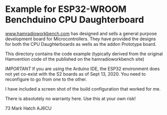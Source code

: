 # Example for ESP32-WROOM Benchduino CPU Daughterboard
 
 
www.hamradioworkbench.com has designed and sells a general purpose development
board for Microcontrollers. They have provided the designs for both the CPU
Daughterboards as wells as the addon Prototype board.

This directory contains the code example (typically derived from the original 
Hamvention code of the published on the hamradioworkbench site)

*IMPORTANT*
If you are using the Arduino IDE, the ESP32 environment does not yet co-exist
with the S2 boards as of Sept 13, 2020. You need to reconfigure to go from one to the
other.

I have included a screen shot of the build configuration that worked for me.


There is absolutely no warranty here. Use this at your own risk!



73
Mark Hatch
AJ6CU